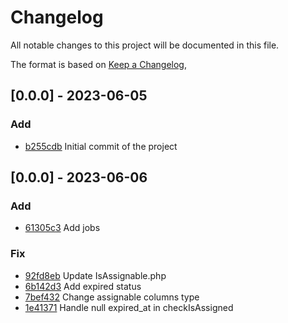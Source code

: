 # Changelog

All notable changes to this project will be documented in this file.

The format is based on [Keep a Changelog](https://keepachangelog.com/en/1.0.0/),


## [0.0.0] - 2023-06-05
### Add
- [b255cdb](https://github.com/Briofy/assign-laravel/commit/b255cdbb3ff1cb2436f8657bd474725a031ac1f0) Initial commit of the project

## [0.0.0] - 2023-06-06
### Add
- [61305c3](https://github.com/Briofy/assign-laravel/commit/61305c3b24373572b599cb4a5ec49edea024df5f) Add jobs
### Fix
- [92fd8eb](https://github.com/Briofy/assign-laravel/commit/92fd8eb3d6a1ae3b337ce65b3ace20c1bc1dcb94) Update IsAssignable.php
- [6b142d3](https://github.com/Briofy/assign-laravel/commit/6b142d372b652e95f9f2876397abbe2da449e12f) Add expired status
- [7bef432](https://github.com/Briofy/assign-laravel/commit/7bef432898ec74b8c2c670ada06bd94f160f8919) Change assignable columns type
- [1e41371](https://github.com/Briofy/assign-laravel/commit/1e41371fbfc981af9cccd38fd81547287e590bb4) Handle null expired_at in checkIsAssigned
